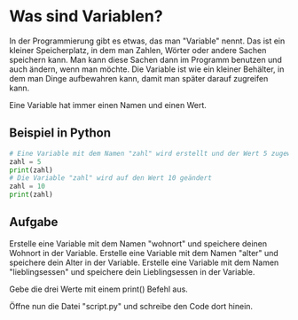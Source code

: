 # Was sind Variablen?

In der Programmierung gibt es etwas, das man "Variable" nennt.
Das ist ein kleiner Speicherplatz, in dem man Zahlen, Wörter oder andere Sachen speichern kann.
Man kann diese Sachen dann im Programm benutzen und auch ändern, wenn man möchte.
Die Variable ist wie ein kleiner Behälter, in dem man Dinge aufbewahren kann, damit man später darauf zugreifen kann.

Eine Variable hat immer einen Namen und einen Wert.

## Beispiel in Python

```python
# Eine Variable mit dem Namen "zahl" wird erstellt und der Wert 5 zugewiesen
zahl = 5
print(zahl)
# Die Variable "zahl" wird auf den Wert 10 geändert
zahl = 10
print(zahl)
```

## Aufgabe

Erstelle eine Variable mit dem Namen "wohnort" und speichere deinen Wohnort in der Variable.
Erstelle eine Variable mit dem Namen "alter" und speichere dein Alter in der Variable.
Erstelle eine Variable mit dem Namen "lieblingsessen" und speichere dein Lieblingsessen in der Variable.

Gebe die drei Werte mit einem print() Befehl aus.

Öffne nun die Datei "script.py" und schreibe den Code dort hinein.
